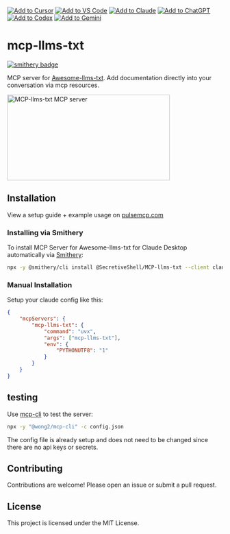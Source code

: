 [![Add to Cursor](https://fastmcp.me/badges/cursor_dark.svg)](https://fastmcp.me/MCP/Details/1123/llmstxt)
[![Add to VS Code](https://fastmcp.me/badges/vscode_dark.svg)](https://fastmcp.me/MCP/Details/1123/llmstxt)
[![Add to Claude](https://fastmcp.me/badges/claude_dark.svg)](https://fastmcp.me/MCP/Details/1123/llmstxt)
[![Add to ChatGPT](https://fastmcp.me/badges/chatgpt_dark.svg)](https://fastmcp.me/MCP/Details/1123/llmstxt)
[![Add to Codex](https://fastmcp.me/badges/codex_dark.svg)](https://fastmcp.me/MCP/Details/1123/llmstxt)
[![Add to Gemini](https://fastmcp.me/badges/gemini_dark.svg)](https://fastmcp.me/MCP/Details/1123/llmstxt)

# mcp-llms-txt

[![smithery badge](https://smithery.ai/badge/@SecretiveShell/MCP-llms-txt)](https://smithery.ai/server/@SecretiveShell/MCP-llms-txt)

MCP server for [Awesome-llms-txt](https://github.com/SecretiveShell/Awesome-llms-txt). Add documentation directly into your conversation via mcp resources.

<a href="https://glama.ai/mcp/servers/kqwhhpe8l7"><img width="380" height="200" src="https://glama.ai/mcp/servers/kqwhhpe8l7/badge" alt="MCP-llms-txt MCP server" /></a>

## Installation

View a setup guide + example usage on [pulsemcp.com](https://www.pulsemcp.com/use-cases/utilize-llm-txt-files/secretiveshell-claude-llmstxt)

### Installing via Smithery

To install MCP Server for Awesome-llms-txt for Claude Desktop automatically via [Smithery](https://smithery.ai/server/@SecretiveShell/MCP-llms-txt):

```bash
npx -y @smithery/cli install @SecretiveShell/MCP-llms-txt --client claude
```

### Manual Installation
Setup your claude config like this:

```json
{
    "mcpServers": {
        "mcp-llms-txt": {
            "command": "uvx",
            "args": ["mcp-llms-txt"],
            "env": {
                "PYTHONUTF8": "1"
            }
        }
    }
}
```

## testing

Use [mcp-cli](https://github.com/wong2/mcp-cli) to test the server:

```bash
npx -y "@wong2/mcp-cli" -c config.json
```

The config file is already setup and does not need to be changed since there are no api keys or secrets.

## Contributing

Contributions are welcome! Please open an issue or submit a pull request.

## License

This project is licensed under the MIT License.
